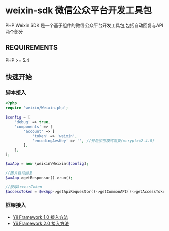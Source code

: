 # weixin-sdk 微信公众平台开发工具包
PHP Weixin SDK 是一个基于组件的微信公众平台开发工具包,包括自动回复与API两个部分

## REQUIREMENTS
PHP >= 5.4

## 快速开始

### 脚本接入
```php
<?php
require 'weixin/Weixin.php';

$config = [
    'debug' => true,
    'components' => [
		'account' => [
			'token' => 'weixin',
			'encodingAesKey' => '', //开启加密模式需要(mcrypt>=2.4.0)
		],
    ],
];

$wxApp = new \weixin\Weixin($config);

//接入自动回复
$wxApp->getResponsor()->run();

//获取AccessToken
$accessToken = $wxApp->getApiRequestor()->getCommonAPI()->getAccessToken();
```

### 框架接入
* [Yii Framework 1.0 接入方法](<Yii1.md>)
* [Yii Framework 2.0 接入方法](<Yii2.md>)
